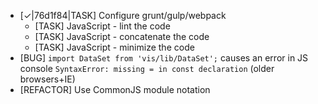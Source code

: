 * [✓|76d1f84|TASK] Configure grunt/gulp/webpack
  * [TASK] JavaScript - lint the code
  * [TASK] JavaScript - concatenate the code
  * [TASK] JavaScript - minimize the code
* [BUG] `import DataSet from 'vis/lib/DataSet';` causes an error in JS console `SyntaxError: missing = in const declaration` (older browsers+IE)
* [REFACTOR] Use CommonJS module notation

